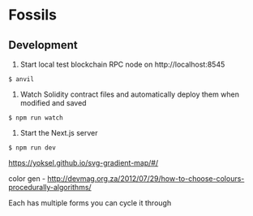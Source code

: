 # Fossils

## Development
1. Start local test blockchain RPC node on http://localhost:8545 
  ```
  $ anvil
  ```
1. Watch Solidity contract files and automatically deploy them when modified and saved
  ```
  $ npm run watch
  ```
1. Start the Next.js server
  ```
  $ npm run dev
  ```


https://yoksel.github.io/svg-gradient-map/#/

color gen - http://devmag.org.za/2012/07/29/how-to-choose-colours-procedurally-algorithms/

Each has multiple forms you can cycle it through
